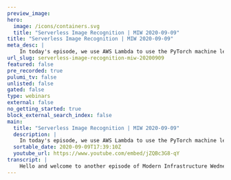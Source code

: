 ```yaml
---
preview_image:
hero:
  image: /icons/containers.svg
  title: "Serverless Image Recognition | MIW 2020-09-09"
title: "Serverless Image Recognition | MIW 2020-09-09"
meta_desc: |
    In today's episode, we use AWS Lambda to use the PyTorch machine learning library for image recognition. We setup a Lambda function to do the recog...
url_slug: serverless-image-recognition-miw-20200909
featured: false
pre_recorded: true
pulumi_tv: false
unlisted: false
gated: false
type: webinars
external: false
no_getting_started: true
block_external_search_index: false
main:
  title: "Serverless Image Recognition | MIW 2020-09-09"
  description: |
    In today's episode, we use AWS Lambda to use the PyTorch machine learning library for image recognition. We setup a Lambda function to do the recognition with PyTorch as a Lambda layer. Then, we connect the function to an Amazon API Gateway in order to allow our function to be invoked from anywhere.  Code for this episode available here:  https://github.com/pulumi/pulumitv/tree/master/modern-infrastructure-wednesday/2020-09-09  Today's example is in Python, but Pulumi makes it easy to stand up infrastructure in your favorite languages including TypeScript, JavaScript, C#, and Go - saving time over legacy tools like CloudFormation and Hashicorp Terraform.  https://www.pulumi.com/docs/get-started/?utm_campaign=PulumiTV&utm_source=youtube.com&utm_medium=video
  sortable_date: 2020-09-09T17:39:10Z
  youtube_url: https://www.youtube.com/embed/jZQBc3G8-qY
transcript: |
    Hello and welcome to another episode of Modern Infrastructure Wednesday. I'm your host, Lee Zen. Today, we're gonna be going over serverless image recognition. So using uh serverless functions to do some image recognition and really like trying to actually use the full depth of uh machine learning here uh to do. So. So what do we cover? We're gonna be covering uh creating a Lambda function. So fairly basic stuff, but then really integrating it with a uh pit toch lambda layer. So using pytorch as a layer to load in that whole library and then get the full benefits of using a uh fully featured framework like Pytorch. And then we'll integrate the function with an API so that we can uh go ahead and uh actually start uh start calling it invoking it against uh things we want to do image recognition against. So let's get started. I already have a, a program open actually. Um And uh there's a couple of things in here kind of worth worth showing you. I I kind of already world this up because there's, there's a decent amount of code that I didn't want to necessarily live code this um So I, I'll just walk through the code and then we can kind of understand how everything fits together. And then, and then I'll show you a quick demo of how, how it all works. Uh So, yeah, the first thing we do is we define a bucket uh for putting our model. So this is the image recognition model we're going to be using uh in this particular case, I'm using a, a fairly simple model. It's a resonant 50 model for those familiar with the machine learning. And uh it's, it comes, it's comes, it's a pretrained model from uh torch vision. Uh And so, uh the one thing I did do is I converted it uh since the layer I'm using is uh in pit toch uh 1.1. And uh the, the model itself is actually coming from an older version, uh the pretrained model. So uh there's a simple convert utility here that I wrote uh to do that conversion. So we convert that, we package it up with some labels and then we ship it as a uh as a archive. Um And this, this file is shipped as a bucket object into find our infrastructure. So our infrastructure has defined both a bucket and a bucket object. You'll notice that today, I'm using Python and uh you'll also notice one of the cool things uh about uh the, the Python support if you use Pulumi Python support before is that we actually have uh uh improved typing now, uh with some of the changes we made recently, so you get better of completion uh in your ID E and, and better typing actually across the board uh with the properties. Uh So just something, something I thought I would show anyway, since we're using Python, it's a natural language to use for machine learning. So, OK, so we have the, we have the bucket, we have the model object. So we have that uploaded and that's gonna get used uh by our Lambda function. And so uh our lambda needs to be able to uh do a few things. Obviously, a we give it a service role for, for LAMBDA and then we define this role. Um And we, we set it up so that you can uh use logs and post the cloudwatch. And then we also allow it to read from that bucket. So uh we actually give it all the permissions for the bucket since there's not a whole lot to do in that bucket. Um So you can see here, I, I take that bucket. A RN then I do and apply uh so that it can um uh include this uh little asterisk here to, to indicate, you know, all things in the bucket, all keys. Uh And then we allow all things. So this role is attached to this Lambda function uh in this function um is then uh um is uh basically an archive of this app and I'll show you the app in a second. Um And then we, we define it with some uh parameters like this. Uh And then we give it a layer. So this layer includes a prep pub uh uh pie toch uh V 1.1 layer that uh someone out there kindly has, has used and actually II I reference that repo um uh in, in the app. So we'll, we'll get to that in a sec. Um And then we pass this function a couple of environment variables, we give it the bucket and the key uh where the model lives. And that's pretty much it. Uh You'll notice that I also give it a longer time out in memory size uh Because uh this actually takes quite a bit to, to, to run uh in terms of uh loading the model initially. So, in fact, like sometimes you may even have on the cold start a uh time out uh in terms of the, the initial time out to load the model, but subsequent runs once that model is loaded and the function is warm are fairly fast. Um And you actually also know since the land that we're actually running the model completely on CPU um and not relying on, on any GP US, but we still have fairly good performance. Uh for this small model, the model itself has it's roughly like 100 megabytes in terms of all the weight data So we have the function. And then, now the last thing we want to do is connect to an API here. You can see, I have a simple swagger spec that basically defines an API with a proxy path. And then um this sets up the integration for me for a post method. Uh And then uh after that, um we basically have, have this API with, with the lambda A RN. So the whole, the whole thing here basically sets it up so that when we call any path against this API, uh it will invoke uh with a post request, it will invoke that LAMBDA. And then we finally set up a deployment in an API stage and we give it uh permission. Uh We give the, the, the uh we give that specific uh API permission to execute our LAMBDA and that's it. And at the very end, we export the invoke URL so that we can actually know uh what URL to call uh off of the rest API. So that's kind of the whole structure of the infrastructure we have, like I mentioned a bucket and a bucket object that represent where we post the model. We have this function uh along with a role that has the right permissions and the function will, will get into in a sec. And then we have that function integrated with an API gateway. So uh you can see I have in my, in my structure, I have this uh app here. And that's, that's what's referenced uh by this archive uh over here. And uh in this archive, we have uh this app dot py and that's actually the uh the function itself. This is pretty much copied from an existing example. Uh One change I made is that uh uh I, I load the, the model a little bit differently um to, to make sure it loads correctly. Uh And then after that, um you know, everything else is more or less the same. But you can see we, we basically, the way this function works is we uh have a request body. The request body has a URL for us to classify the image. And then it uses a pillow to load the image and transform it into uh into the correct format. And then we, we basically do prediction using our pretrained model against it. And then finally uh return the response uh based on that. So that's all the code actually and I already ran plume up earlier. Um So all the, all the stuff has already been deployed uh to the cloud. And so now the only thing we have to do is kind of show you uh an example of running this. So the function right now is actually cold. Uh So this is a cold run of the function, but you can see the way we'll invoke it is we'll, we'll do a curl uh And then we'll give it the body that we expect, which is a URL. Uh It's a JSON document with the URL and then the URL of the um image we want to classify. In this case, if you want to take a look at this uh image. Oh Actually, sorry that finally, as I'm recording this, that site is down. Uh So let's not do this, let's do this. Instead, this is another one I had pre prepared. Um So if we look at this image, let's load this up. You can see it's this uh this dog. Um And so, yeah, let's run this and you can see it's, it's sitting here for a little bit and it's gonna take a little bit of uh while to, to. So now, right now, the lambda function is running, it's loading that model uh from the S3 bucket and uh loading that into, into memory effectively. Um So this, I expect the time out. So I'm actually gonna pause the recording here and we'll come back in like a minute after it, time's out. OK. So, yeah, you can see this timed out, as I, as I mentioned. Uh Typically the first run, it's not gonna always work because of how long it takes to load the model. You can obviously, if you want um increase the time out. And so that's actually very easy to do. We can actually just go um to the function and change this time out uh to be, you know, something, something longer, like you can imagine, like, you know, give it five minutes instead of, of the single minute. I mean, we can just, you know, run Pulumi up, uh, to change that. Um, and you can see, you know, give us a diff of, of the, of that function. Um, but I'm actually not gonna do that. Uh I'm really just gonna wait for it to, um, load the model. So let's try writing the command again. And uh this time, you can see since the model was already loaded, it completed very quickly. I mean, you can see now we've predicted that this is a Maltese dog or terrier uh with high confidence. And again, I mentioned earlier that the model is pretrained against image net. So it's, this is the labels are against 1000 various classes of, of image net. So you can throw pretty much any image um at this thing and does a pretty good job like, uh you know, this is one of those models that's done fairly well over the years. Uh But yeah, that's the whole example. Um So really, you know, in a few simple lines of code, um we were able to uh set up uh our bucket bucket object connect that to uh a role with the, with the function and then have that function call. Uh And actually really want to emphasize kind of like, you know, we didn't really have to package up any dependencies in our code. You can see that the app was super simple. It's just this one file. Um You know, there's no other things that are getting uploaded as part of this because the layer handles all that dependency management uh for us. And then once we use that layer, we, we are able to load the model, uh use pit toch to do our inference and then get back a result. Uh And so, yeah, I hope you enjoyed today's episode. Please make sure you like and subscribe the video like the chan, like the video, subscribe to the channel and we'll see you next week on modern infrastructure Wednesday.
---
```

